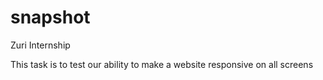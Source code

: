 # snapshot
Zuri Internship

This task is to test our ability to make a website responsive on all screens
